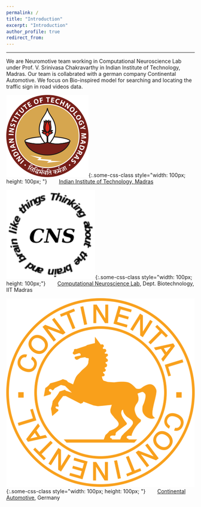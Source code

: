 ```yaml
---
permalink: /
title: "Introduction"
excerpt: "Introduction"
author_profile: true
redirect_from: 
---
```

***
We are Neuromotive team working in Computational Neuroscience Lab under Prof. V. Srinivasa Chakravarthy in Indian Institute of Technology, Madras. Our team is collabrated with a german company Continental Automotive. We focus on Bio-inspired model for searching and locating the traffic sign in road videos data.

![test](iitm.png){:.some-css-class style="width: 100px; height: 100px; "}&nbsp;&nbsp;&nbsp;&nbsp;&nbsp;&nbsp;&nbsp;&nbsp;[Indian Institute of Technology, Madras](https://www.iitm.ac.in/) 
&nbsp;&nbsp;&nbsp;&nbsp;&nbsp;&nbsp;&nbsp;&nbsp;&nbsp;&nbsp;&nbsp;&nbsp;&nbsp;&nbsp;&nbsp;&nbsp;

![test](cns.png){:.some-css-class style="width: 100px; height: 100px;"}&nbsp;&nbsp;&nbsp;&nbsp;&nbsp;&nbsp;&nbsp;&nbsp;[Computational Neuroscience Lab](https://biotech.iitm.ac.in/Faculty/CNS_LAB/home.html), Dept. Biotechnology, IIT Madras
&nbsp;&nbsp;&nbsp;&nbsp;&nbsp;&nbsp;&nbsp;&nbsp;&nbsp;&nbsp;&nbsp;&nbsp;&nbsp;&nbsp;&nbsp;&nbsp;

![test](conti.svg){:.some-css-class style="width: 100px; height: 100px; "}&nbsp;&nbsp;&nbsp;&nbsp;&nbsp;&nbsp;&nbsp;&nbsp;[Continental Automotive](https://www.continental-corporation.com/en), Germany
<br>


  <Edit required>



